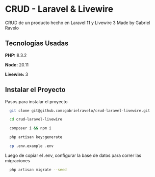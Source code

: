 
# CRUD - Laravel & Livewire

CRUD de un producto hecho en Laravel 11 y Livewire 3
Made by Gabriel Ravelo


## Tecnologías Usadas

**PHP:** 8.3.2

**Node:** 20.11

**Livewire:** 3


## Instalar el Proyecto
Pasos para instalar el proyecto

```bash
  git clone git@github.com:gabrielravelo/crud-laravel-livewire.git
```

```bash
  cd crud-laravel-livewire
``` 

```bash
  composer i && npm i
``` 

```bash
  php artisan key:generate
``` 

```bash
  cp .env.example .env
``` 
Luego de copiar el .env, configurar la base de datos para correr las migraciones

```bash
  php artisan migrate --seed
``` 